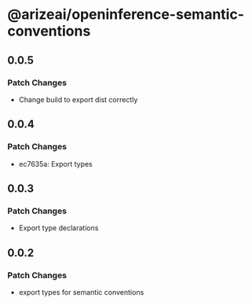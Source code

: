 # @arizeai/openinference-semantic-conventions

## 0.0.5

### Patch Changes

- Change build to export dist correctly

## 0.0.4

### Patch Changes

- ec7635a: Export types

## 0.0.3

### Patch Changes

- Export type declarations

## 0.0.2

### Patch Changes

- export types for semantic conventions
